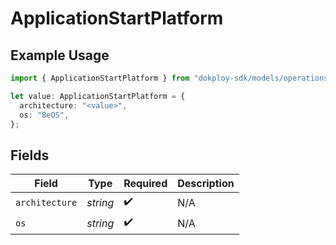 # ApplicationStartPlatform

## Example Usage

```typescript
import { ApplicationStartPlatform } from "dokploy-sdk/models/operations";

let value: ApplicationStartPlatform = {
  architecture: "<value>",
  os: "BeOS",
};
```

## Fields

| Field              | Type               | Required           | Description        |
| ------------------ | ------------------ | ------------------ | ------------------ |
| `architecture`     | *string*           | :heavy_check_mark: | N/A                |
| `os`               | *string*           | :heavy_check_mark: | N/A                |